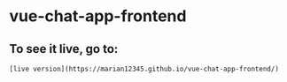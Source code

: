 # vue-chat-app-frontend

## To see it live, go to:

```
[live version](https://marian12345.github.io/vue-chat-app-frontend/)
```
